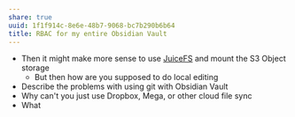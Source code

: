 ```yaml
---
share: true
uuid: 1f1f914c-8e6e-48b7-9068-bc7b290b6b64
title: RBAC for my entire Obsidian Vault
---
```

* Then it might make more sense to use [JuiceFS](../e1c369b2-dbd1-4d66-ae66-18b02a8a199e) and mount the S3 Object storage
	* But then how are you supposed to do local editing
* Describe the problems with using git with Obsidian Vault
* Why can't you just use Dropbox, Mega, or other cloud file sync
* What